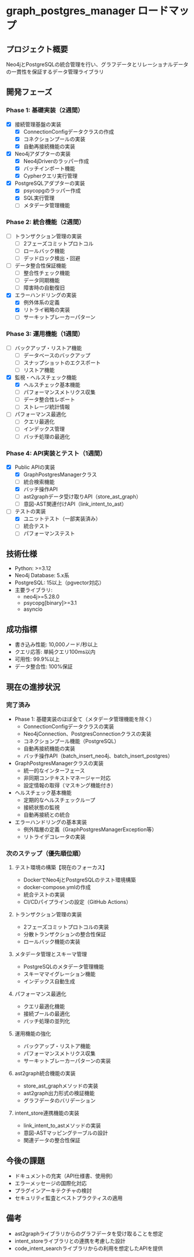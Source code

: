 # graph_postgres_manager ロードマップ

## プロジェクト概要
Neo4jとPostgreSQLの統合管理を行い、グラフデータとリレーショナルデータの一貫性を保証するデータ管理ライブラリ

## 開発フェーズ

### Phase 1: 基礎実装（2週間）
- [x] 接続管理基盤の実装
  - [x] ConnectionConfigデータクラスの作成
  - [x] コネクションプールの実装
  - [x] 自動再接続機能の実装
- [x] Neo4jアダプターの実装
  - [x] Neo4jDriverのラッパー作成
  - [x] バッチインポート機能
  - [x] Cypherクエリ実行管理
- [x] PostgreSQLアダプターの実装
  - [x] psycopgのラッパー作成
  - [x] SQL実行管理
  - [ ] メタデータ管理機能

### Phase 2: 統合機能（2週間）
- [ ] トランザクション管理の実装
  - [ ] 2フェーズコミットプロトコル
  - [ ] ロールバック機能
  - [ ] デッドロック検出・回避
- [ ] データ整合性保証機能
  - [ ] 整合性チェック機能
  - [ ] データ同期機能
  - [ ] 障害時の自動復旧
- [x] エラーハンドリングの実装
  - [x] 例外体系の定義
  - [x] リトライ戦略の実装
  - [ ] サーキットブレーカーパターン

### Phase 3: 運用機能（1週間）
- [ ] バックアップ・リストア機能
  - [ ] データベースのバックアップ
  - [ ] スナップショットのエクスポート
  - [ ] リストア機能
- [x] 監視・ヘルスチェック機能
  - [x] ヘルスチェック基本機能
  - [ ] パフォーマンスメトリクス収集
  - [ ] データ整合性レポート
  - [ ] ストレージ統計情報
- [ ] パフォーマンス最適化
  - [ ] クエリ最適化
  - [ ] インデックス管理
  - [ ] バッチ処理の最適化

### Phase 4: API実装とテスト（1週間）
- [x] Public APIの実装
  - [x] GraphPostgresManagerクラス
  - [ ] 統合検索機能
  - [x] バッチ操作API
  - [ ] ast2graphデータ受け取りAPI（store_ast_graph）
  - [ ] 意図-AST関連付けAPI（link_intent_to_ast）
- [ ] テストの実装
  - [x] ユニットテスト（一部実装済み）
  - [ ] 統合テスト
  - [ ] パフォーマンステスト

## 技術仕様
- Python: >=3.12
- Neo4j Database: 5.x系
- PostgreSQL: 15以上（pgvector対応）
- 主要ライブラリ:
  - neo4j>=5.28.0
  - psycopg[binary]>=3.1
  - asyncio

## 成功指標
- 書き込み性能: 10,000ノード/秒以上
- クエリ応答: 単純クエリ100ms以内
- 可用性: 99.9%以上
- データ整合性: 100%保証

## 現在の進捗状況
### 完了済み
- Phase 1: 基礎実装のほぼ全て（メタデータ管理機能を除く）
  - ConnectionConfigデータクラスの実装
  - Neo4jConnection、PostgresConnectionクラスの実装
  - コネクションプール機能（PostgreSQL）
  - 自動再接続機能の実装
  - バッチ操作API（batch_insert_neo4j、batch_insert_postgres）
- GraphPostgresManagerクラスの実装
  - 統一的なインターフェース
  - 非同期コンテキストマネージャー対応
  - 設定情報の取得（マスキング機能付き）
- ヘルスチェック基本機能
  - 定期的なヘルスチェックループ
  - 接続状態の監視
  - 自動再接続との統合
- エラーハンドリングの基本実装
  - 例外階層の定義（GraphPostgresManagerException等）
  - リトライデコレータの実装

### 次のステップ（優先順位順）
1. テスト環境の構築【現在のフォーカス】
   - DockerでNeo4jとPostgreSQLのテスト環境構築
   - docker-compose.ymlの作成
   - 統合テストの実装
   - CI/CDパイプラインの設定（GitHub Actions）

2. トランザクション管理の実装
   - 2フェーズコミットプロトコルの実装
   - 分散トランザクションの整合性保証
   - ロールバック機能の実装

3. メタデータ管理とスキーマ管理
   - PostgreSQLのメタデータ管理機能
   - スキーママイグレーション機能
   - インデックス自動生成

4. パフォーマンス最適化
   - クエリ最適化機能
   - 接続プールの最適化
   - バッチ処理の並列化

5. 運用機能の強化
   - バックアップ・リストア機能
   - パフォーマンスメトリクス収集
   - サーキットブレーカーパターンの実装

6. ast2graph統合機能の実装
   - store_ast_graphメソッドの実装
   - ast2graph出力形式の検証機能
   - グラフデータのバリデーション

7. intent_store連携機能の実装
   - link_intent_to_astメソッドの実装
   - 意図-ASTマッピングテーブルの設計
   - 関連データの整合性保証

## 今後の課題
- ドキュメントの充実（API仕様書、使用例）
- エラーメッセージの国際化対応
- プラグインアーキテクチャの検討
- セキュリティ監査とベストプラクティスの適用

## 備考
- ast2graphライブラリからのグラフデータを受け取ることを想定
- intent_storeライブラリとの連携を考慮した設計
- code_intent_searchライブラリからの利用を想定したAPIを提供